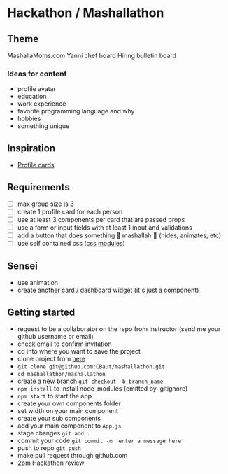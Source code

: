 # Hackathon / Mashallathon

## Theme

MashallaMoms.com
Yanni chef board
Hiring bulletin board

### Ideas for content

- profile avatar
- education
- work experience
- favorite programming language and why
- hobbies
- something unique

## Inspiration

- [Profile cards](https://duckduckgo.com/?q=profile+card&t=brave&iax=images&ia=images)

## Requirements

- [ ] max group size is 3
- [ ] create 1 profile card for each person
- [ ] use at least 3 components per card that are passed props
- [ ] use a form or input fields with at least 1 input and validations
- [ ] add a button that does something 🌟 mashallah 🌟 (hides, animates, etc)
- [ ] use self contained css ([css modules](http://learn.codingdojo.com/m/130/6235/46878))

## Sensei

- use animation
- create another card / dashboard widget (it's just a component)

## Getting started

- request to be a collaborator on the repo from Instructor (send me your github username or email)
- check email to confirm invitation
- cd into where you want to save the project
- clone project from [here](git@github.com:CBaut/mashallathon.git)
- `git clone git@github.com:CBaut/mashallathon.git`
- `cd mashallathon/mashallathon`
- create a new branch `git checkout -b branch_name`
- `npm install` to install node_modules (omitted by .gitignore)
- `npm start` to start the app
- create your own components folder
- set width on your main component
- create your sub components
- add your main component to `App.js`
- stage changes `git add .`
- commit your code `git commit -m 'enter a message here'`
- push to repo `git push`
- make pull request through github.com
- 2pm Hackathon review
